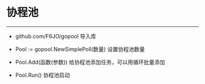 # 协程池

***

* github.com/F6JO/gopool	导入库

* Pool := gopool.NewSimplePoll(数量)    设置协程池数量

* Pool.Add(函数(参数))    给协程池添加任务，可以用循环批量添加

* Pool.Run()    协程池启动